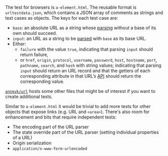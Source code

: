 The test for browsers is `a-element.html`. The reusable format is `urltestdata.json`,
which contains a JSON array of comments as strings and test cases as objects.
The keys for each test case are:

* `base`: an absolute URL as a string whose [parsing] without a base of its own should succeed.
* `input`: an URL as a string to be [parsed][parsing] with `base` as its base URL.
* Either:
  * `failure` with the value `true`, indicating that parsing `input` should return failure,
  * or `href`, `origin`, `protocol`, `username`, `password`, `host`, `hostname`, `port`,
    `pathname`, `search`, and `hash` with string values;
    indicating that parsing `input` should return an URL record
    and that the getters of each corresponding attribute in that URL’s [API]
    should return the corresponding value.

[parsing]: https://url.spec.whatwg.org/#concept-basic-url-parser
[API]: https://url.spec.whatwg.org/#api

[`annevk/url`](https://github.com/annevk/url) hosts some other files that might be of
interest if you want to create additional tests.

Similar to `a-element.html` it would be trivial to add more tests for other objects that
expose links (e.g. URL and `<area>`). There's also room for enhancement and bits that
require independent tests:

* The encoding part of the URL parser
* The state override part of the URL parser (setting individual properties of a URL)
* Origin serialization
* `application/x-www-form-urlencoded`
